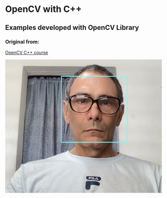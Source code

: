 # OpenCV with C++

## Examples developed with OpenCV Library

### Original from:

[OpenCV C++ course](https://www.computervision.zone/)

![Face detection](assets/Screen%20Shot%202023-03-22%20at%2012.40.57.png)
